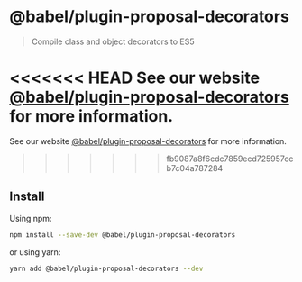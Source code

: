 # @babel/plugin-proposal-decorators

> Compile class and object decorators to ES5

<<<<<<< HEAD
See our website [@babel/plugin-proposal-decorators](https://babeljs.io/docs/babel-plugin-proposal-decorators) for more information.
=======
See our website [@babel/plugin-proposal-decorators](https://babeljs.io/docs/en/next/babel-plugin-proposal-decorators.html) for more information.
>>>>>>> fb9087a8f6cdc7859ecd725957ccb7c04a787284

## Install

Using npm:

```sh
npm install --save-dev @babel/plugin-proposal-decorators
```

or using yarn:

```sh
yarn add @babel/plugin-proposal-decorators --dev
```
